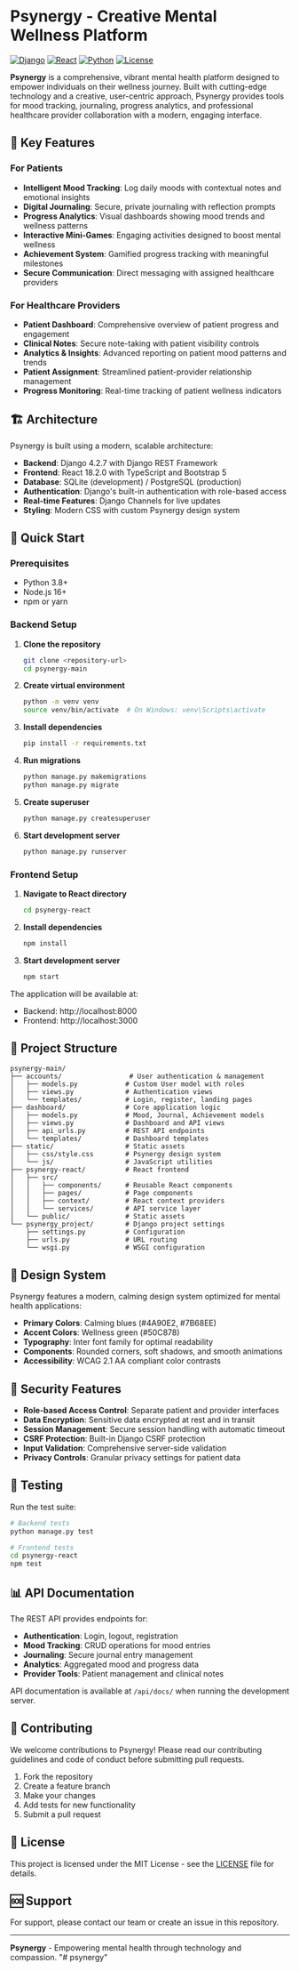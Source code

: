 # Psynergy - Creative Mental Wellness Platform

[![Django](https://img.shields.io/badge/Django-4.2.7-green.svg)](https://www.djangoproject.com/)
[![React](https://img.shields.io/badge/React-18.2.0-blue.svg)](https://reactjs.org/)
[![Python](https://img.shields.io/badge/Python-3.8+-blue.svg)](https://www.python.org/)
[![License](https://img.shields.io/badge/License-MIT-yellow.svg)](LICENSE)

**Psynergy** is a comprehensive, vibrant mental health platform designed to empower individuals on their wellness journey. Built with cutting-edge technology and a creative, user-centric approach, Psynergy provides tools for mood tracking, journaling, progress analytics, and professional healthcare provider collaboration with a modern, engaging interface.

## 🌟 Key Features

### For Patients
- **Intelligent Mood Tracking**: Log daily moods with contextual notes and emotional insights
- **Digital Journaling**: Secure, private journaling with reflection prompts
- **Progress Analytics**: Visual dashboards showing mood trends and wellness patterns
- **Interactive Mini-Games**: Engaging activities designed to boost mental wellness
- **Achievement System**: Gamified progress tracking with meaningful milestones
- **Secure Communication**: Direct messaging with assigned healthcare providers

### For Healthcare Providers
- **Patient Dashboard**: Comprehensive overview of patient progress and engagement
- **Clinical Notes**: Secure note-taking with patient visibility controls
- **Analytics & Insights**: Advanced reporting on patient mood patterns and trends
- **Patient Assignment**: Streamlined patient-provider relationship management
- **Progress Monitoring**: Real-time tracking of patient wellness indicators

## 🏗️ Architecture

Psynergy is built using a modern, scalable architecture:

- **Backend**: Django 4.2.7 with Django REST Framework
- **Frontend**: React 18.2.0 with TypeScript and Bootstrap 5
- **Database**: SQLite (development) / PostgreSQL (production)
- **Authentication**: Django's built-in authentication with role-based access
- **Real-time Features**: Django Channels for live updates
- **Styling**: Modern CSS with custom Psynergy design system

## 🚀 Quick Start

### Prerequisites
- Python 3.8+
- Node.js 16+
- npm or yarn

### Backend Setup

1. **Clone the repository**
   ```bash
   git clone <repository-url>
   cd psynergy-main
   ```

2. **Create virtual environment**
   ```bash
   python -m venv venv
   source venv/bin/activate  # On Windows: venv\Scripts\activate
   ```

3. **Install dependencies**
   ```bash
   pip install -r requirements.txt
   ```

4. **Run migrations**
   ```bash
   python manage.py makemigrations
   python manage.py migrate
   ```

5. **Create superuser**
   ```bash
   python manage.py createsuperuser
   ```

6. **Start development server**
   ```bash
   python manage.py runserver
   ```

### Frontend Setup

1. **Navigate to React directory**
   ```bash
   cd psynergy-react
   ```

2. **Install dependencies**
   ```bash
   npm install
   ```

3. **Start development server**
   ```bash
   npm start
   ```

The application will be available at:
- Backend: http://localhost:8000
- Frontend: http://localhost:3000

## 📁 Project Structure

```
psynergy-main/
├── accounts/                 # User authentication & management
│   ├── models.py            # Custom User model with roles
│   ├── views.py             # Authentication views
│   └── templates/           # Login, register, landing pages
├── dashboard/               # Core application logic
│   ├── models.py            # Mood, Journal, Achievement models
│   ├── views.py             # Dashboard and API views
│   ├── api_urls.py          # REST API endpoints
│   └── templates/           # Dashboard templates
├── static/                  # Static assets
│   ├── css/style.css        # Psynergy design system
│   └── js/                  # JavaScript utilities
├── psynergy-react/          # React frontend
│   ├── src/
│   │   ├── components/      # Reusable React components
│   │   ├── pages/           # Page components
│   │   ├── context/         # React context providers
│   │   └── services/        # API service layer
│   └── public/              # Static assets
└── psynergy_project/        # Django project settings
    ├── settings.py          # Configuration
    ├── urls.py              # URL routing
    └── wsgi.py              # WSGI configuration
```

## 🎨 Design System

Psynergy features a modern, calming design system optimized for mental health applications:

- **Primary Colors**: Calming blues (#4A90E2, #7B68EE)
- **Accent Colors**: Wellness green (#50C878)
- **Typography**: Inter font family for optimal readability
- **Components**: Rounded corners, soft shadows, and smooth animations
- **Accessibility**: WCAG 2.1 AA compliant color contrasts

## 🔐 Security Features

- **Role-based Access Control**: Separate patient and provider interfaces
- **Data Encryption**: Sensitive data encrypted at rest and in transit
- **Session Management**: Secure session handling with automatic timeout
- **CSRF Protection**: Built-in Django CSRF protection
- **Input Validation**: Comprehensive server-side validation
- **Privacy Controls**: Granular privacy settings for patient data

## 🧪 Testing

Run the test suite:

```bash
# Backend tests
python manage.py test

# Frontend tests
cd psynergy-react
npm test
```

## 📊 API Documentation

The REST API provides endpoints for:

- **Authentication**: Login, logout, registration
- **Mood Tracking**: CRUD operations for mood entries
- **Journaling**: Secure journal entry management
- **Analytics**: Aggregated mood and progress data
- **Provider Tools**: Patient management and clinical notes

API documentation is available at `/api/docs/` when running the development server.

## 🤝 Contributing

We welcome contributions to Psynergy! Please read our contributing guidelines and code of conduct before submitting pull requests.

1. Fork the repository
2. Create a feature branch
3. Make your changes
4. Add tests for new functionality
5. Submit a pull request

## 📄 License

This project is licensed under the MIT License - see the [LICENSE](LICENSE) file for details.

## 🆘 Support

For support, please contact our team or create an issue in this repository.

---

**Psynergy** - Empowering mental health through technology and compassion.
"# psynergy" 
